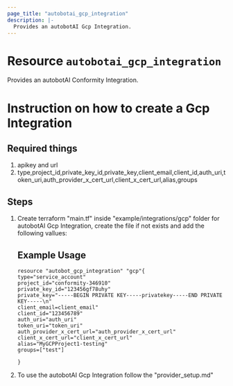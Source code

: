 ```yaml
---
page_title: "autobotai_gcp_integration"
description: |-
  Provides an autobotAI Gcp Integration.
---
```


# Resource `autobotai_gcp_integration`
Provides an autobotAI Conformity Integration.

# Instruction on how to create a Gcp Integration

## Required things 
1. apikey and url
2. type,project_id,private_key_id,private_key,client_email,client_id,auth_uri,token_uri,auth_provider_x_cert_url,client_x_cert_url,alias,groups

## Steps 
1. Create terraform "main.tf" inside "example/integrations/gcp" folder for autobotAI Gcp Integration, create the file if not exists and add the following vallues:
    ## Example Usage 
    ```
    resource "autobot_gcp_integration" "gcp"{
    type="service_account"
    project_id="conformity-346910"
    private_key_id="123456gf78uhy"
    private_key="-----BEGIN PRIVATE KEY-----privatekey-----END PRIVATE KEY-----\n"
    client_email=client_email"
    client_id="123456789"
    auth_uri="auth_uri"
    token_uri="token_uri"
    auth_provider_x_cert_url="auth_provider_x_cert_url"
    client_x_cert_url="client_x_cert_url"
    alias="MyGCPProject1-testing"
    groups=["test"]

    }
    ```
2. To use the autobotAI Gcp Integration follow the "provider_setup.md"
